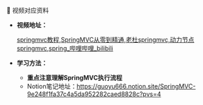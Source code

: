 <aside>
🎁 视频对应资料

- **视频地址：**
    
    [springmvc教程,SpringMVC从零到精通,老杜springmvc,动力节点springmvc,spring_哔哩哔哩_bilibili](https://www.bilibili.com/video/BV1sC411L76f/?spm_id_from=333.999.0.0)
    
- **学习方法：**
    - **重点注意理解SpringMVC执行流程**
    - Notion笔记地址：https://guoyu666.notion.site/SpringMVC-9e248f1fa37c4a5da952282caed8828c?pvs=4
</aside>
